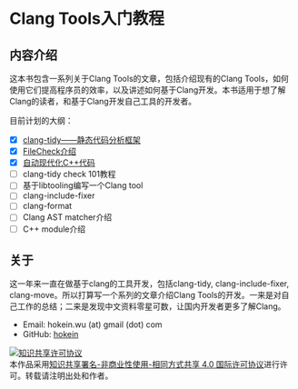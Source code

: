 # Clang Tools入门教程

## 内容介绍

这本书包含一系列关于Clang Tools的文章，包括介绍现有的Clang Tools，如何使用它们提高程序员的效率，以及讲述如何基于Clang开发。本书适用于想了解Clang的读者，和基于Clang开发自己工具的开发者。

目前计划的大纲：

* [x] [clang-tidy——静态代码分析框架](http://hokein.me/clang-tools-tutorial/clang-tidy.html)
* [x] [FileCheck介绍](http://hokein.me/clang-tools-tutorial/FileCheck.html)
* [x] [自动现代化C++代码](http://hokein.me/clang-tools-tutorial/modernize-cpp.html)
* [ ] clang-tidy check 101教程
* [ ] 基于libtooling编写一个Clang tool
* [ ] clang-include-fixer
* [ ] clang-format
* [ ] Clang AST matcher介绍
* [ ] C++ module介绍

## 关于

这一年来一直在做基于clang的工具开发，包括clang-tidy, clang-include-fixer, clang-move。所以打算写一个系列的文章介绍Clang Tools的开发。一来是对自己工作的总结；二来是发现中文资料零星可数，让国内开发者更多了解Clang。

* Email: hokein.wu (at) gmail (dot) com
* GitHub: [hokein](https://github.com/hokein/)

<a rel="license" href="http://creativecommons.org/licenses/by-nc-sa/4.0/"><img alt="知识共享许可协议" style="border-width:0" src="https://i.creativecommons.org/l/by-nc-sa/4.0/80x15.png" /></a><br />本作品采用<a rel="license" href="http://creativecommons.org/licenses/by-nc-sa/4.0/">知识共享署名-非商业性使用-相同方式共享 4.0 国际许可协议</a>进行许可。转载请注明出处和作者。



